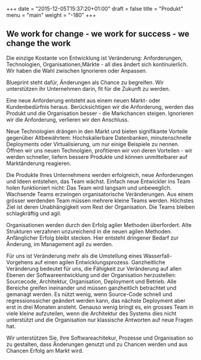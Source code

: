 +++
date = "2015-12-05T15:37:20+01:00"
draft = false
title = "Produkt"
menu = "main"
weight = "-180"
+++

## We work for change - we work for success - we change the work

Die einzige Kostante von Entwicklung ist Veränderung: Anforderungen, Technologien, Organisationen,Märkte - all dies ändert sich kontinuierlich. Wir haben die Wahl zwischen Ignorieren oder Anpassen.

Blueprint steht dafür, Änderungen als Chance zu begreifen. Wir unterstützen ihr Unternehmen darin, fit für die Zukunft zu werden.

Eine neue Anforderung entsteht aus einem neuen Markt- oder Kundenbedürfnis heraus. Berücksichtigen wir die Anforderung, werden das Produkt und die Organisation besser - die Markchancen steigen. Ignorieren wir die Anforderung, verlieren wir den Anschluss.

Neue Technologien drängen in den Markt und bieten signifikante Vorteile gegenüber Altbewährtem: Hochskalierbare Datenbanken, minutenschnelle Deployments oder Virtualisierung, um nur einige Beispiele zu nennen. Öffnen wir uns neuen Technolgien, profitieren wir von deren Vorteilen - wir werden schneller, liefern bessere Produkte und können unmittelbarer auf Marktänderung reagieren.

Die Produkte Ihres Unternehmens werden erfolgreich, neue Anforderungen und Ideen entstehen, das Team wächst. Einfach neue Entwickler ins Team holen funktioniert nicht: Das Team wird langsam und unbeweglich. Wachsende Teams erzwingen organisatorische Veränderungen. Aus einem grösser werdenden Team müssen mehrere kleine Teams werden. Höchstes Ziel ist deren Unabhängigkeit vom Rest der Organisation. Die Teams bleiben schlagkräftig und agil.

Organisationen werden durch den Erfolg agiler Methoden überfordert. Alte Strukturen verzahnen  unzureichend in die neuen agilen Methoden. Anfänglicher Erfolg bleibt stecken. Hier entsteht dringener Bedarf zur Änderung, im Management agil zu werden.

Für uns ist Veränderung mehr als die Umstellung eines Wasserfall-Vorgehens auf einen agilen Entwicklungsprozess. Ganzheitliche Veränderung bedeutet für uns, die Fähigkeit zur Veränderung auf allen Ebenen der Softwareentwicklung und der Organisation herzustellen: Sourcecode, Architektur, Organisation, Deployment und Betrieb. Alle Bereiche greifen ineinander und müssen ganzheitlich betrachtet und gemanagt werden. Es nützt wenig, wenn Source-Code schnell und regressionssicher geändert werden kann, das nächste Deployment aber erst in drei Monaten ansteht. Genauso wenig bringt es, ein grosses Team in viele kleine aufzuteilen, wenn die Architektur des Systems dies nicht unterstützt und die Organisation nur klassische Antworten auf neue Fragen hat.

Wir unterstützen Sie, Ihre Softwareachitekur, Prozesse und Organisation so zu gestalten, dass Änderungen genutzt und zu Chancen werden und aus Chancen Erfolg am Markt wird.

